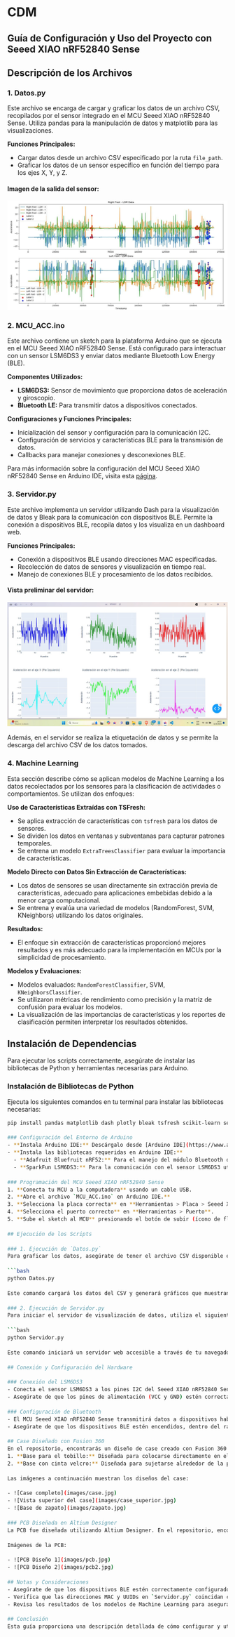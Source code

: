 # CDM
## Guía de Configuración y Uso del Proyecto con Seeed XIAO nRF52840 Sense

## Descripción de los Archivos

### 1. Datos.py
Este archivo se encarga de cargar y graficar los datos de un archivo CSV, recopilados por el sensor integrado en el MCU Seeed XIAO nRF52840 Sense. Utiliza pandas para la manipulación de datos y matplotlib para las visualizaciones.

**Funciones Principales:**
- Cargar datos desde un archivo CSV especificado por la ruta `file_path`.
- Graficar los datos de un sensor específico en función del tiempo para los ejes X, Y, y Z.

#### Imagen de la salida del sensor:
![Gráfico de la salida del sensor](images/Grafico.jpg)

### 2. MCU_ACC.ino
Este archivo contiene un sketch para la plataforma Arduino que se ejecuta en el MCU Seeed XIAO nRF52840 Sense. Está configurado para interactuar con un sensor LSM6DS3 y enviar datos mediante Bluetooth Low Energy (BLE).

**Componentes Utilizados:**
- **LSM6DS3:** Sensor de movimiento que proporciona datos de aceleración y giroscopio.
- **Bluetooth LE:** Para transmitir datos a dispositivos conectados.

**Configuraciones y Funciones Principales:**
- Inicialización del sensor y configuración para la comunicación I2C.
- Configuración de servicios y características BLE para la transmisión de datos.
- Callbacks para manejar conexiones y desconexiones BLE.

Para más información sobre la configuración del MCU Seeed XIAO nRF52840 Sense en Arduino IDE, visita esta [página](#).

### 3. Servidor.py
Este archivo implementa un servidor utilizando Dash para la visualización de datos y Bleak para la comunicación con dispositivos BLE. Permite la conexión a dispositivos BLE, recopila datos y los visualiza en un dashboard web.

**Funciones Principales:**
- Conexión a dispositivos BLE usando direcciones MAC especificadas.
- Recolección de datos de sensores y visualización en tiempo real.
- Manejo de conexiones BLE y procesamiento de los datos recibidos.

#### Vista preliminar del servidor:
![Vista del servidor](images/servidor.jpg)

Además, en el servidor se realiza la etiquetación de datos y se permite la descarga del archivo CSV de los datos tomados.

### 4. Machine Learning
Esta sección describe cómo se aplican modelos de Machine Learning a los datos recolectados por los sensores para la clasificación de actividades o comportamientos. Se utilizan dos enfoques:

**Uso de Características Extraídas con TSFresh:**
- Se aplica extracción de características con `tsfresh` para los datos de sensores.
- Se dividen los datos en ventanas y subventanas para capturar patrones temporales.
- Se entrena un modelo `ExtraTreesClassifier` para evaluar la importancia de características.

**Modelo Directo con Datos Sin Extracción de Características:**
- Los datos de sensores se usan directamente sin extracción previa de características, adecuado para aplicaciones embebidas debido a la menor carga computacional.
- Se entrena y evalúa una variedad de modelos (RandomForest, SVM, KNeighbors) utilizando los datos originales.

**Resultados:**
- El enfoque sin extracción de características proporcionó mejores resultados y es más adecuado para la implementación en MCUs por la simplicidad de procesamiento.

**Modelos y Evaluaciones:**
- Modelos evaluados: `RandomForestClassifier`, SVM, `KNeighborsClassifier`.
- Se utilizaron métricas de rendimiento como precisión y la matriz de confusión para evaluar los modelos.
- La visualización de las importancias de características y los reportes de clasificación permiten interpretar los resultados obtenidos.

## Instalación de Dependencias
Para ejecutar los scripts correctamente, asegúrate de instalar las bibliotecas de Python y herramientas necesarias para Arduino.

### Instalación de Bibliotecas de Python
Ejecuta los siguientes comandos en tu terminal para instalar las bibliotecas necesarias:

```bash
pip install pandas matplotlib dash plotly bleak tsfresh scikit-learn seaborn

### Configuración del Entorno de Arduino
- **Instala Arduino IDE:** Descárgalo desde [Arduino IDE](https://www.arduino.cc/en/software).
- **Instala las bibliotecas requeridas en Arduino IDE:**
  - **Adafruit Bluefruit nRF52:** Para el manejo del módulo Bluetooth del Seeed XIAO nRF52840 Sense.
  - **SparkFun LSM6DS3:** Para la comunicación con el sensor LSM6DS3 utilizado en este proyecto.

### Programación del MCU Seeed XIAO nRF52840 Sense
1. **Conecta tu MCU a la computadora** usando un cable USB.
2. **Abre el archivo `MCU_ACC.ino` en Arduino IDE.**
3. **Selecciona la placa correcta** en **Herramientas > Placa > Seeed XIAO nRF52840 Sense**.
4. **Selecciona el puerto correcto** en **Herramientas > Puerto**.
5. **Sube el sketch al MCU** presionando el botón de subir (ícono de flecha derecha) en Arduino IDE.

## Ejecución de los Scripts

### 1. Ejecución de `Datos.py`
Para graficar los datos, asegúrate de tener el archivo CSV disponible en la ruta especificada en el script y luego ejecuta:

```bash
python Datos.py

Este comando cargará los datos del CSV y generará gráficos que muestran los valores del sensor a lo largo del tiempo para los ejes X, Y, y Z.

### 2. Ejecución de Servidor.py
Para iniciar el servidor de visualización de datos, utiliza el siguiente comando:

```bash
python Servidor.py

Este comando iniciará un servidor web accesible a través de tu navegador para visualizar los datos recolectados desde los dispositivos BLE conectados. En el servidor, podrás realizar la etiquetación de datos y descargar el archivo CSV de los datos tomados.

## Conexión y Configuración del Hardware

### Conexión del LSM6DS3
- Conecta el sensor LSM6DS3 a los pines I2C del Seeed XIAO nRF52840 Sense (SDA y SCL).
- Asegúrate de que los pines de alimentación (VCC y GND) estén correctamente conectados al MCU.

### Configuración de Bluetooth
- El MCU Seeed XIAO nRF52840 Sense transmitirá datos a dispositivos habilitados para Bluetooth Low Energy (BLE), conforme a la configuración especificada en el código `MCU_ACC.ino`.
- Asegúrate de que los dispositivos BLE estén encendidos, dentro del rango de conexión, y que la dirección MAC configurada en `Servidor.py` coincida con la del dispositivo al que te deseas conectar.

## Case Diseñado con Fusion 360
En el repositorio, encontrarás un diseño de case creado con Fusion 360 para proteger la PCB y el sensor. Hay dos bases diferentes disponibles:
1. **Base para el tobillo:** Diseñada para colocarse directamente en el tobillo del paciente.
2. **Base con cinta velcro:** Diseñada para sujetarse alrededor de la pantorrilla del paciente.

Las imágenes a continuación muestran los diseños del case:

- ![Case completo](images/case.jpg)
- ![Vista superior del case](images/case_superior.jpg)
- ![Base de zapato](images/zapato.jpg)

### PCB Diseñada en Altium Designer
La PCB fue diseñada utilizando Altium Designer. En el repositorio, encontrarás el proyecto de Altium y los archivos Gerber necesarios para su fabricación.

Imágenes de la PCB:

- ![PCB Diseño 1](images/pcb.jpg)
- ![PCB Diseño 2](images/pcb2.jpg)

## Notas y Consideraciones
- Asegúrate de que los dispositivos BLE estén correctamente configurados y dentro del rango de conexión.
- Verifica que las direcciones MAC y UUIDs en `Servidor.py` coincidan con los dispositivos que deseas conectar.
- Revisa los resultados de los modelos de Machine Learning para asegurarte de que se ajusten a los requerimientos de precisión y rendimiento del proyecto.

## Conclusión
Esta guía proporciona una descripción detallada de cómo configurar y utilizar el proyecto basado en el Seeed XIAO nRF52840 Sense. Siguiendo los pasos y utilizando los recursos proporcionados en el repositorio, podrás desplegar con éxito la solución para la recopilación y análisis de datos de sensores utilizando BLE y Machine Learning.


